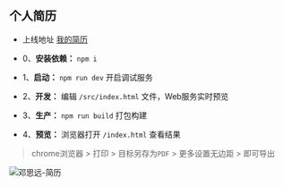 ## 个人简历

- 上线地址 [我的简历](https://resume.geniusdsy.cn)

- 0、**安装依赖：** `npm i`
- 1、**启动：** `npm run dev` 开启调试服务
- 2、**开发：** 编辑 `/src/index.html` 文件，Web服务实时预览
- 3、**生产：** `npm run build` 打包构建
- 4、**预览：** 浏览器打开 `/index.html` 查看结果

> chrome浏览器 > 打印 > 目标另存为`PDF` > 更多设置无边距 > 即可导出

![邓思远-简历](http://picture.geniusdsy.cn/picture/20191003/FveeBMvtmgyK.jpg?imageslim)
